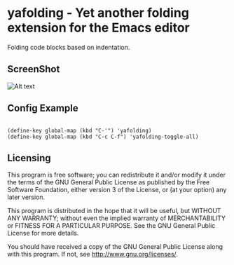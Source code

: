 # yafolding - Yet another folding extension for the Emacs editor

Folding code blocks based on indentation.  

## ScreenShot
![Alt text](https://raw.github.com/zenozeng/yafolding.el/master/psc.png)


## Config Example

```emacs-lisp

(define-key global-map (kbd "C-'") 'yafolding)
(define-key global-map (kbd "C-c C-f") 'yafolding-toggle-all)

```


## Licensing

This program is free software; you can redistribute it and/or modify
it under the terms of the GNU General Public License as published by
the Free Software Foundation, either version 3 of the License, or
(at your option) any later version.

This program is distributed in the hope that it will be useful,
but WITHOUT ANY WARRANTY; without even the implied warranty of
MERCHANTABILITY or FITNESS FOR A PARTICULAR PURPOSE.  See the
GNU General Public License for more details.

You should have received a copy of the GNU General Public License
along with this program.  If not, see <http://www.gnu.org/licenses/>.


